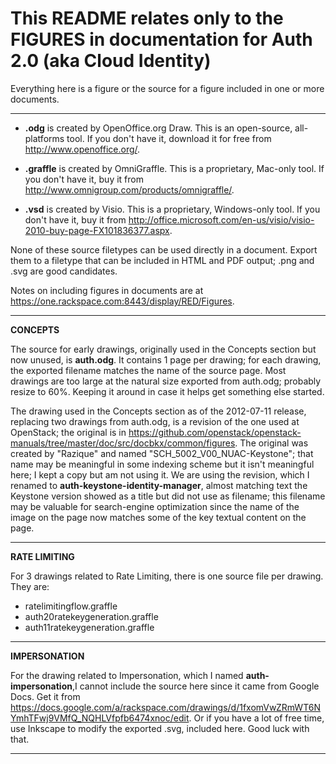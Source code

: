 # This README relates only to the FIGURES in documentation for Auth 2.0 (aka Cloud Identity) #

Everything here is a figure or the source for a figure included in one or more documents. 

----

* **.odg** is created by OpenOffice.org Draw. This is an open-source, all-platforms tool. If you don't have it, download it for free from http://www.openoffice.org/.

* **.graffle** is created by OmniGraffle. This is a proprietary, Mac-only tool.  If you don't have it, buy it from http://www.omnigroup.com/products/omnigraffle/.

* **.vsd** is created by Visio. This is a proprietary, Windows-only tool. If you don't have it, buy it from http://office.microsoft.com/en-us/visio/visio-2010-buy-page-FX101836377.aspx.

None of these source filetypes can be used directly in a document. Export them to a filetype that can be included in HTML and PDF output; .png and .svg are good candidates.

Notes on including figures in documents are at https://one.rackspace.com:8443/display/RED/Figures.

----
**CONCEPTS**

The source for early drawings, originally used in the Concepts section but now unused, is **auth.odg**. It contains 1 page per drawing; for each drawing, the exported filename matches the name of the source page. 
Most drawings are too large at the natural size exported from auth.odg; probably resize to 60%. Keeping it around in case it helps get something else started.

The drawing used in the Concepts section as of the 2012-07-11 release, replacing two drawings from auth.odg, is a revision of the one used at OpenStack; 
the original is in https://github.com/openstack/openstack-manuals/tree/master/doc/src/docbkx/common/figures. 
The original was created by "Razique" and named "SCH_5002_V00_NUAC-Keystone";
that name may be meaningful in some indexing scheme but it isn't meaningful here; I kept a copy but am not using it.
We are using the revision, which I renamed to **auth-keystone-identity-manager**, almost matching text the Keystone version showed as a title but did not use as filename; this filename may be valuable for search-engine optimization 
since the name of the image on the page now matches some of the key textual content on the page. 

----
**RATE LIMITING**

For 3 drawings related to Rate Limiting, there is one source file per drawing. They are:

* ratelimitingflow.graffle
* auth20ratekeygeneration.graffle
* auth11ratekeygeneration.graffle

----
**IMPERSONATION**

For the drawing related to Impersonation, which I named **auth-impersonation**,I cannot include the source here since it came from Google Docs. 
Get it from https://docs.google.com/a/rackspace.com/drawings/d/1fxomVwZRmWT6NYmhTFwj9VMfQ_NQHLVfpfb6474xnoc/edit. 
Or if you have a lot of free time, use Inkscape to modify the exported .svg, included here. Good luck with that.

----